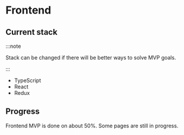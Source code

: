 # Frontend

## Current stack

:::note

Stack can be changed if there will be better ways to solve MVP goals.

:::

- TypeScript
- React
- Redux

## Progress

Frontend MVP is done on about 50%. Some pages are still in progress.
